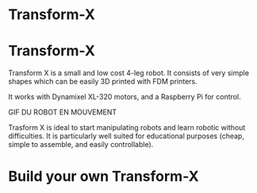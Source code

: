 # Transform-X
# Transform-X


Transform X is a small and low cost 4-leg robot. It consists of very simple shapes which can be easily 3D printed with FDM printers. 

It works with Dynamixel XL-320 motors, and a Raspberry Pi for control.


GIF DU ROBOT EN MOUVEMENT 



Trasform X is ideal to start manipulating robots and learn robotic without difficulties. It is particularly well suited for educational purposes (cheap, simple to assemble, and easily controllable).



# Build your own Transform-X



